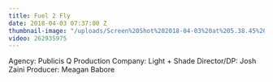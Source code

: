 ```yaml
---
title: Fuel 2 Fly
date: 2018-04-03 07:37:00 Z
thumbnail-image: "/uploads/Screen%20Shot%202018-04-03%20at%205.38.45%20pm.png"
video: 262935975
---
```


Agency: Publicis Q
Production Company: Light + Shade
Director/DP: Josh Zaini
Producer: Meagan Babore